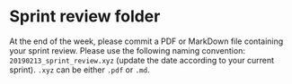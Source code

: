 # Sprint review folder

At the end of the week, please commit a PDF or MarkDown file containing your sprint review.
Please use the following naming convention: `20190213_sprint_review.xyz` (update the date according to your current sprint).
`.xyz` can be either `.pdf` or `.md`.